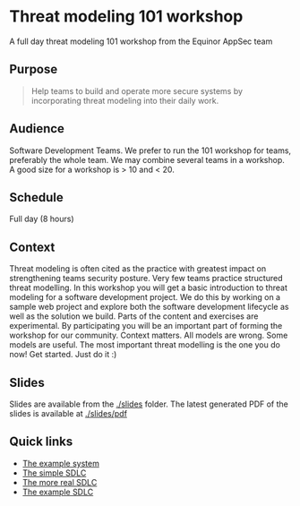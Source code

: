 # Threat modeling 101 workshop

A full day threat modeling 101 workshop from the Equinor AppSec team

## Purpose

>Help teams to build and operate more secure systems by incorporating threat modeling into their daily work.

## Audience

Software Development Teams. We prefer to run the 101 workshop for teams, preferably the whole team. We may combine several teams in a workshop. A good size for a workshop is > 10 and < 20.

## Schedule

Full day (8 hours)

## Context

Threat modeling is often cited as the practice with greatest impact on strengthening teams security posture. Very few teams practice structured threat modelling. In this workshop you will get a basic introduction to threat modeling for a software development project. We do this by working on a sample web project and explore both the software development lifecycle as well as the solution we build. Parts of the content and exercises are experimental. By participating you will be an important part of forming the workshop for our community. Context matters. All models are wrong. Some models are useful. The most important threat modelling is the one you do now! Get started. Just do it :)

## Slides

Slides are available from the [./slides](./slides/README.md) folder. The latest generated PDF of the slides is available at [./slides/pdf](./slides/pdf/appsec-threat-modeling-101-slides.pdf)

## Quick links

- [The example system](slides/content/images/tm-example-system.png)
- [The simple SDLC](slides/content/images/tm-example-sdlc.png)
- [The more real SDLC](slides/content/images/tm-example-sdlc-real.png)
- [The example SDLC](slides/content/images/tm-example-system-sdlc.png)